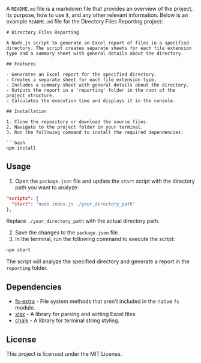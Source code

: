 A `README.md` file is a markdown file that provides an overview of the project, its purpose, how to use it, and any other relevant information. Below is an example `README.md` file for the Directory Files Reporting project:

```
# Directory Files Reporting

A Node.js script to generate an Excel report of files in a specified directory. The script creates separate sheets for each file extension type and a summary sheet with general details about the directory.

## Features

- Generates an Excel report for the specified directory.
- Creates a separate sheet for each file extension type.
- Includes a summary sheet with general details about the directory.
- Outputs the report in a 'reporting' folder in the root of the project structure.
- Calculates the execution time and displays it in the console.

## Installation

1. Clone the repository or download the source files.
2. Navigate to the project folder in your terminal.
3. Run the following command to install the required dependencies:

```bash
npm install
```

## Usage

1. Open the `package.json` file and update the `start` script with the directory path you want to analyze:

```json
"scripts": {
  "start": "node index.js ./your_directory_path"
},
```

Replace `./your_directory_path` with the actual directory path.

2. Save the changes to the `package.json` file.
3. In the terminal, run the following command to execute the script:

```bash
npm start
```

The script will analyze the specified directory and generate a report in the `reporting` folder.

## Dependencies

- [fs-extra](https://www.npmjs.com/package/fs-extra) - File system methods that aren't included in the native `fs` module.
- [xlsx](https://www.npmjs.com/package/xlsx) - A library for parsing and writing Excel files.
- [chalk](https://www.npmjs.com/package/chalk) - A library for terminal string styling.

## License

This project is licensed under the MIT License.
